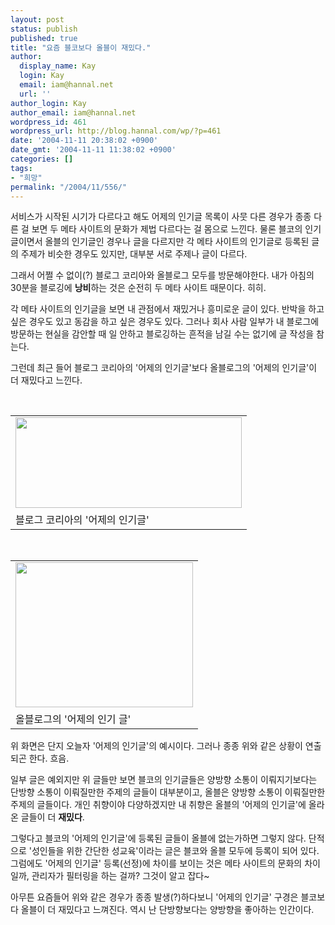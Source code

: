 ```yaml
---
layout: post
status: publish
published: true
title: "요즘 블코보다 올블이 재밌다."
author:
  display_name: Kay
  login: Kay
  email: iam@hannal.net
  url: ''
author_login: Kay
author_email: iam@hannal.net
wordpress_id: 461
wordpress_url: http://blog.hannal.com/wp/?p=461
date: '2004-11-11 20:38:02 +0900'
date_gmt: '2004-11-11 11:38:02 +0900'
categories: []
tags:
- "희망"
permalink: "/2004/11/556/"
---
```

<p>서비스가 시작된 시기가 다르다고 해도 어제의 인기글 목록이 사뭇 다른 경우가 종종 다른 걸 보면 두 메타 사이트의 문화가 제법 다르다는 걸 몸으로 느낀다. 물론 블코의 인기글이면서 올블의 인기글인 경우나 글을 다르지만 각 메타 사이트의 인기글로 등록된 글의 주제가 비슷한 경우도 있지만, 대부분 서로 주제나 글이 다르다. </p>
<p>그래서 어쩔 수 없이(?) 블로그 코리아와 올블로그 모두를 방문해야한다. 내가 아침의 30분을 블로깅에 <b>낭비</b>하는 것은 순전히 두 메타 사이트 때문이다. 히히.</p>
<p>각 메타 사이트의 인기글을 보면 내 관점에서 재밌거나 흥미로운 글이 있다. 반박을 하고 싶은 경우도 있고 동감을 하고 싶은 경우도 있다. 그러나 회사 사람 일부가 내 블로그에 방문하는 현실을 감안할 때 일 안하고 블로깅하는 흔적을 남길 수는 없기에 글 작성을 참는다.</p>
<p>그런데 최근 들어 블로그 코리아의 '어제의 인기글'보다 올블로그의 '어제의 인기글'이 더 재밌다고 느낀다.</p>
<p><center><br />
<table>
<tr>
<td><center><img src="http://blog.hannal.com/tt-attach/1111/041111102958897936/496846.gif" width="362" height="145"></center></td>
</tr>
<tr>
<td class="centerphoto"> 블로그 코리아의 '어제의 인기글'</td>
</tr>
</table>
<p></center></p>
<p><center><br />
<table>
<tr>
<td><center><img src="http://blog.hannal.com/tt-attach/1111/041111102958897936/188002.gif" width="284" height="232"></center></td>
</tr>
<tr>
<td class="centerphoto"> 올블로그의 '어제의 인기 글'</td>
</tr>
</table>
<p></center></p>
<p>위 화면은 단지 오늘자 '어제의 인기글'의 예시이다. 그러나 종종 위와 같은 상황이 연출되곤 한다. 흐음.</p>
<p>일부 글은 예외지만 위 글들만 보면 블코의 인기글들은 양방향 소통이 이뤄지기보다는 단방향 소통이 이뤄질만한 주제의 글들이 대부분이고, 올블은 양방향 소통이 이뤄질만한 주제의 글들이다. 개인 취향이야 다양하겠지만 내 취향은 올블의 '어제의 인기글'에 올라온 글들이 더 <b>재밌다</b>.</p>
<p>그렇다고 블코의 '어제의 인기글'에 등록된 글들이 올블에 없는가하면 그렇지 않다. 단적으로 '성인들을 위한 간단한 성교육'이라는 글은 블코와 올블 모두에 등록이 되어 있다. 그럼에도 '어제의 인기글' 등록(선정)에 차이를 보이는 것은 메타 사이트의 문화의 차이일까, 관리자가 필터링을 하는 걸까? 그것이 알고 잡다~</p>
<p>아무튼 요즘들어 위와 같은 경우가 종종 발생(?)하다보니 '어제의 인기글' 구경은 블코보다 올블이 더 재밌다고 느껴진다. 역시 난 단방향보다는 양방향을 좋아하는 인간이다.</p>

